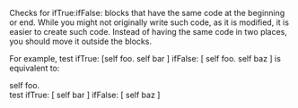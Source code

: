 Checks for ifTrue:ifFalse: blocks that have the same code at the beginning or end. While you might not originally write such code, as it is modified, it is easier to create such code. Instead of having the same code in two places, you should move it outside the blocks.For example, test 	ifTrue: [self foo. self bar ] 	ifFalse: [ self foo. self baz ] is equivalent to: self foo.  test 	ifTrue: [ self bar ] 	ifFalse: [ self baz ]